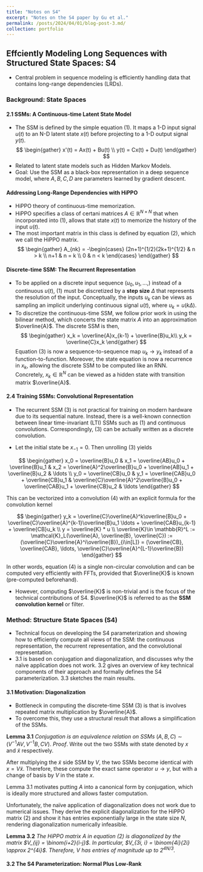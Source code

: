 ```yaml
---
title: "Notes on S4"
excerpt: "Notes on the S4 paper by Gu et al."
permalink: /posts/2024/04/01/blog-post-3.md/
collection: portfolio
---
```


## Effciently Modeling Long Sequences with Structured State Spaces: S4

- Central problem in sequence modeling is efficiently handling data that contains long-range dependencies (LRDs).

### Background: State Spaces

#### 2.1 SSMs: A Continuous-time Latent State Model

- The SSM is defined by the simple equation (1). It maps a 1-D input signal $u(t)$ to an N-D latent state $x(t)$ before projecting to a 1-D output signal $y(t)$. 
$$ \begin{gather}  x'(t) = Ax(t) + Bu(t) \\  y(t) = Cx(t) + Du(t) \end{gather}  $$
- Related to latent state models such as Hidden Markov Models.
- Goal: Use the SSM as a black-box representation in a deep sequence model, where $A, B, C, D$ are parameters learned by gradient descent.

#### Addressing Long-Range Dependencies with HiPPO

- HiPPO theory of continuous-time memorization.
- HiPPO specifies a class of certani matrices $A\in \mathbb{R}^{N\times N}$ that when incorporated into (1), allows that state $x(t)$ to memorize the history of the input $u(t)$.
- The most important matrix in this class is defined by equation (2), which we call the HiPPO matrix.
$$  \begin{gather} A_{nk} = -\begin{cases}  (2n+1)^{1/2}(2k+1)^{1/2}  & n > k \\ n+1 & n = k \\ 0 & n < k  \end{cases}   \end{gather}    $$

#### Discrete-time SSM: The Recurrent Representation

- To be applied on a discrete input sequence $(u_0, u_1, \ldots,)$ instead of a continuous $u(t)$, (1) must be discretized by a **step size** $\Delta$ that represents the resolution of the input. Conceptually, the inputs $u_k$ can be views as sampling an implicit underlying continuous signal $u(t)$, where $u_k = u(k\Delta)$.
- To discretize the continuous-time SSM, we follow prior work in using the bilinear method, which concerts the state matrix $A$ into an approximation $\overline{A}$. The discrete SSM is then,
$$ \begin{gather}  x_k = \overline{A}x_{k-1} + \overline{B}u_k\\ y_k = \overline{C}x_k   \end{gather}   $$
Equation (3) is now a sequence-to-sequence map $u_k\to y_k$ instead of a function-to-function. Moreover, the state equation is now a recurrence in $x_k$, allowing the discrete SSM to be computed like an RNN. Concretely, $x_k\in \mathbb{R}^N$ can be viewed as a hidden state with transition matrix $\overline{A}$.

#### 2.4 Training SSMs: Convolutional Representation

- The recurrent SSM (3) is not practical for training on modern hardware due to its sequential nature. Instead, there is a well-known connection between linear time-invariant (LTI) SSMs such as (1) and continuous convolutions. Correspondingly, (3) can be actually written as a discrete convolution.

- Let the initial state be $x_{-1} = 0$. Then unrolling (3) yields

$$ \begin{gather}   x_0 = \overline{B}u_0   & x_1 = \overline{AB}u_0 + \overline{B}u_1     & x_2 = \overline{A}^2\overline{B}u_0 + \overline{AB}u_1 + \overline{B}u_2 & \ldots \\    y_0 = \overline{CB}u_0 & y_1 = \overline{CAB}u_0 + \overline{CB}u_1 & \overline{C}\overline{A}^2\overline{B}u_0 + \overline{CAB}u_1  + \overline{CB}u_2 & \ldots \end{gather}    $$

This can be vectorized into a convolution (4) with an explicit formula for the convolution kernel

$$ \begin{gather}  y_k = \overline{C}\overline{A}^k\overline{B}u_0 + \overline{C}\overline{A}^{k-1}\overline{B}u_1 \ldots + \overline{CAB}u_{k-1} + \overline{CB}u_k     \\     y = \overline{K} * u  \\ \overline{K}\in \mathbb{R}^L  := \mathcal{K}_L(\overline{A}, \overline{B}, \overline{C}) := (\overline{C}\overline{A}^i\overline{B})_{i\in[L]} = (\overline{CB}, \overline{CAB}, \ldots, \overline{C}\overline{A}^{L-1}\overline{B}) \end{gather}    $$

In other words, equation (4) is a single non-circular convolution and can be computed very efficiently with FFTs, provided that $\overline{K}$ is known (pre-computed beforehand).

- However, computing $\overline{K}$ is non-trivial and is the focus of the technical contributions of S4. $\overline{K}$ is referred to as the **SSM convolution kernel** or filter.

### Method: Structure State Spaces (S4)

- Technical focus on developing the S4 parameterization and showing how to efficiently compute all views of the SSM: the continuous representation, the recurrent representation, and the convolutional representation.
- 3.1 is based on conjugation and diagonalization, and discusses why the naïve application does not work. 3.2 gives an overview of key technical components of their approach and formally defines the S4 parameterization. 3.3 sketches the main results.

#### 3.1 Motivation: Diagonalization

- Bottleneck in computing the discrete-time SSM (3) is that is involves repeated matrix multiplication by $\overline{A}$.
- To overcome this, they use a structural result that allows a simplification of the SSMs.

**Lemma 3.1** *Conjugation is an equivalence relation on SSMs* $(A, B, C) \sim (V^{-1}AV, V^{-1}B, CV)$.
*Proof*. Write out the two SSMs with state denoted by $x$ and $\tilde x$ respectively.

After multiplying the $\tilde x$ side SSM by $V$, the two SSMs become identical with $x = V\tilde x$. Therefore, these compute the exact same operator $u\to y$, but with a change of basis by $V$ in the state $x$.

Lemma 3.1 motivates putting $A$ into a canonical form by conjugation, which is ideally more structured and allows faster computation.

Unfortunately, the naïve application of diagonalization does not work due to numerical issues. They derive the explicit diagonalization for the HiPPO matrix (2) and show it has entries exponentially large in the state size $N$, rendering diagonalization numerically infeasible.  

**Lemma 3.2** *The HiPPO matrix $A$ in equation (2) is diagonalized by the matrix $V_{ij} = \binom{i+2}{i-j}$. In particular, $V_{3i, i} = \binom{4i}{2i} \approx 2^{4i}$. Therefore, $V$ has entries of magnitude up to $2^{4N/3}$.* 

#### 3.2 The S4 Parameterization: Normal Plus Low-Rank



